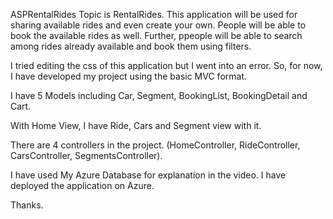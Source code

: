 ASPRentalRides
Topic is RentalRides. This application will be used for sharing available rides and even create your own. People will be able to book the available rides as well. Further, ppeople will be able to search among rides already available and book them using filters.

I tried editing the css of this application but I went into an error. So, for now, I have developed my project using the basic MVC format.

I have 5 Models including Car, Segment, BookingList, BookingDetail and Cart.

With Home View, I have Ride, Cars and Segment view with it.

There are 4 controllers in the project. (HomeController, RideController, CarsController, SegmentsController).

I have used My Azure Database for explanation in the video. I have deployed the application on Azure.

Thanks.